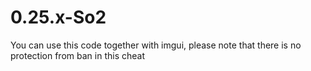 # 0.25.x-So2
You can use this code together with imgui, please note that there is no protection from ban in this cheat
